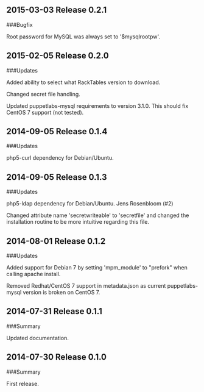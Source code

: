 ## 2015-03-03 Release 0.2.1

###Bugfix

Root password for MySQL was always set to '$mysqlrootpw'.


## 2015-02-05 Release 0.2.0

###Updates

Added ability to select what RackTables version to download.

Changed secret file handling.

Updated puppetlabs-mysql requirements to version 3.1.0. This should fix CentOS 7 support (not tested).


## 2014-09-05 Release 0.1.4

###Updates

php5-curl dependency for Debian/Ubuntu.


## 2014-09-05 Release 0.1.3

###Updates

php5-ldap dependency for Debian/Ubuntu. Jens Rosenbloom (#2)

Changed attribute name 'secretwriteable' to 'secretfile' and changed the installation routine to be more intuitive regarding this file.  


## 2014-08-01 Release 0.1.2

###Updates

Added support for Debian 7 by setting 'mpm_module' to "prefork" when calling apache install.

Removed Redhat/CentOS 7 support in metadata.json as current puppetlabs-mysql version is broken on CentOS 7.


## 2014-07-31 Release 0.1.1

###Summary

Updated documentation.


## 2014-07-30 Release 0.1.0

###Summary

First release.
